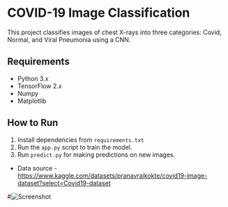 # COVID-19 Image Classification

This project classifies images of chest X-rays into three categories: Covid, Normal, and Viral Pneumonia using a CNN.

## Requirements
- Python 3.x
- TensorFlow 2.x
- Numpy
- Matplotlib

## How to Run
1. Install dependencies from `requirements.txt`
2. Run the `app.py` script to train the model.
3. Run `predict.py` for making predictions on new images.

- Data source - https://www.kaggle.com/datasets/pranavraikokte/covid19-image-dataset?select=Covid19-dataset


#![ Screenshot](./Screenshot_2025-04-22_at_1.51.40_PM.png)